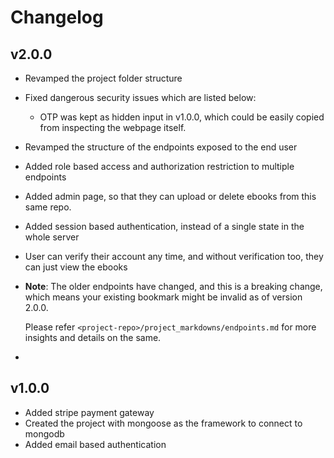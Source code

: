 # Changelog

## v2.0.0

- Revamped the project folder structure
- Fixed dangerous security issues which are listed below:
  - OTP was kept as hidden input in v1.0.0, which could be easily copied from inspecting the webpage itself.
- Revamped the structure of the endpoints exposed to the end user
- Added role based access and authorization restriction to multiple endpoints
- Added admin page, so that they can upload or delete ebooks from this same repo.
- Added session based authentication, instead of a single state in the whole server
- User can verify their account any time, and without verification too, they can just view the ebooks
- **Note**: The older endpoints have changed, and this is a breaking change, which means your existing bookmark might be invalid as of version 2.0.0.

  Please refer `<project-repo>/project_markdowns/endpoints.md` for more insights and details on the same.

-

## v1.0.0

- Added stripe payment gateway
- Created the project with mongoose as the framework to connect to mongodb
- Added email based authentication
